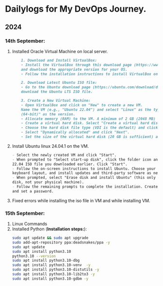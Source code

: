 # Dailylogs for My DevOps Journey.

## 2024

### 14th September:
1. Installed Oracle Virtual Machine on local server.
    ```md
        1. Download and Install VirtualBox:
        - Install the VirtualBox through this download page (https://www.virtualbox.org/wiki/Downloads)
        and download the appropriate version for your OS.
        - Follow the installation instructions to install VirtualBox on your machine.

        2. Download Latest Ubuntu ISO file:
        - Go to the Ubuntu download page (https://ubuntu.com/download/desktop) and
        download the Ubuntu LTS ISO file.

        3. Create a New Virtual Machine:
        - Open VirtualBox and click on "New" to create a new VM.
        Name the VM (e.g., "Ubuntu 22.04") and select "Linux" as the type and "Ubuntu
        (64-bit)" as the version.
        - Allocate memory (RAM) to the VM. A minimum of 2 GB (2048 MB) is recommended.
        - Create a virtual hard disk. Select "Create a virtual hard disk now" and click "Create".
        - Choose the hard disk file type (VDI is the default) and click "Next".
        - Select "Dynamically allocated" and click "Next".
        - Set the size of the virtual hard disk (20 GB is sufficient) and click "Create".
    ```
1. Install Ubuntu linux 24.04.1 on the VM.
    ```md
    - Select the newly created VM and click "Start".
    - When prompted to "Select start-up disk", click the folder icon and select the Ubuntu
    22.04 ISO file you downloaded earlier. Click "Start".
    - Follow the on-screen instructions to install Ubuntu. Choose your language,
    keyboard layout, and install updates and third-party software as needed.
    - When prompted, select "Erase disk and install Ubuntu" (this only affects the virtual
    disk, not your physical machine).
    - Follow the remaining prompts to complete the installation. Create a user account
    and set a password.
    ```
1. Fixed errors while installing the iso file in VM and while installing VM.

### 15th September:

1. Linux Commands
1. Installed Python (**Installation steps:**):
    ```bash
    sudo apt update && sudo apt upgrade
    sudo add-apt-repository ppa:deadsnakes/ppa -y
    sudo apt update
    sudo apt install python3.10
    python3.10 --version
    sudo apt install python3.10-dbg
    sudo apt install python3.10-venv  -y
    sudo apt install python3.10-distutils -y
    sudo apt install python3.10-lib2to3 -y
    sudo apt install python3.10-gdbm -y
    ```